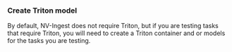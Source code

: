 <!--
SPDX-FileCopyrightText: Copyright (c) 2024, NVIDIA CORPORATION & AFFILIATES.
All rights reserved.
SPDX-License-Identifier: Apache-2.0
-->

### Create Triton model

By default, NV-Ingest does not require Triton, but if you are testing tasks that require Triton, you will need to create a Triton container and or models
for the tasks you are testing.